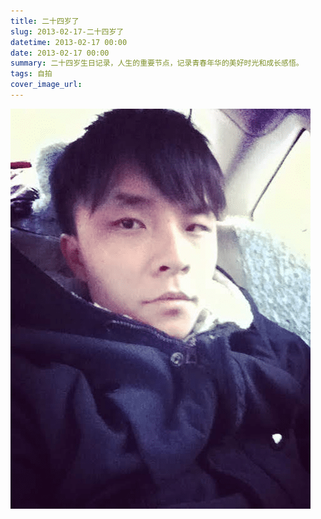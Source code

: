 ```yaml
---
title: 二十四岁了
slug: 2013-02-17-二十四岁了
datetime: 2013-02-17 00:00
date: 2013-02-17 00:00
summary: 二十四岁生日记录，人生的重要节点，记录青春年华的美好时光和成长感悟。
tags: 自拍
cover_image_url: 
---
```

![47117-j5j5lr5ts5.png](../assets/2019/09/3273421493.png)